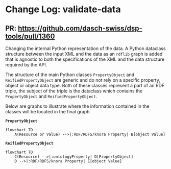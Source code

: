 # Change Log: validate-data


## PR: https://github.com/dasch-swiss/dsp-tools/pull/1360

Changing the internal Python representation of the data.
A Python dataclass structure between the input XML and the data as an `rdflib` graph is added
that is agnostic to both the specifications of the XML and the data structure required by the API.

The structure of the main Python classes `PropertyObject` and `ReifiedPropertyObject` are generic
and do not rely on a specific property, object or object data type.
Both of these classes represent a part of an RDF triple,
the subject of the triple is the dataclass which contains the `PropertyObject` and `ReifiedPropertyObject`.

Below are graphs to illustrate where the information contained in the classes will be located in the final graph.

**`PropertyObject`**

```
flowchart TD
    A(Resource or Value) -->|:RDF/RDFS/knora Property| B[object Value]
```


**`ReifiedPropertyObject`**

```
flowchart TD
    C(Resource) -->|:ontologyProperty| D[PropertyObject]
    D -->|:RDF/RDFS/knora Property| E[object Value]
```
